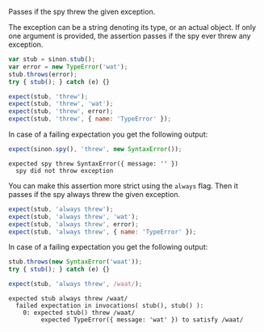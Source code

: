 Passes if the spy threw the given exception.

The exception can be a string denoting its type, or an actual
object. If only one argument is provided, the assertion passes if the
spy ever threw any exception.

```js
var stub = sinon.stub();
var error = new TypeError('wat');
stub.throws(error);
try { stub(); } catch (e) {}

expect(stub, 'threw');
expect(stub, 'threw', 'wat');
expect(stub, 'threw', error);
expect(stub, 'threw', { name: 'TypeError' });
```

In case of a failing expectation you get the following output:

```js
expect(sinon.spy(), 'threw', new SyntaxError());
```

```output
expected spy threw SyntaxError({ message: '' })
  spy did not throw exception
```

You can make this assertion more strict using the `always` flag. Then
it passes if the spy always threw the given exception.

```js
expect(stub, 'always threw');
expect(stub, 'always threw', 'wat');
expect(stub, 'always threw', error);
expect(stub, 'always threw', { name: 'TypeError' });
```

In case of a failing expectation you get the following output:

```js
stub.throws(new SyntaxError('waat'));
try { stub(); } catch (e) {}

expect(stub, 'always threw', /waat/);
```

```output
expected stub always threw /waat/
  failed expectation in invocations( stub(), stub() ):
    0: expected stub() threw /waat/
         expected TypeError({ message: 'wat' }) to satisfy /waat/
```
